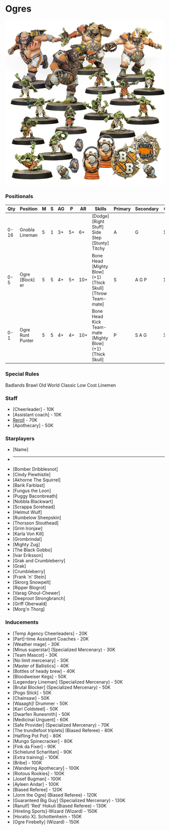 ﻿# Ogres

![](../media/teams/FireMountainGutbusters01.jpg)

### Positionals

| Qty  | Position                  | M | S | AG | P  | AR  | Skills                                                                      | Primary | Secondary | Cost |
| ---- | ------------------------- | - | - | -- | -- | --- | --------------------------------------------------------------------------- | ------- | --------- | ---- |
| 0-16 | Gnobla Lineman            | 5 | 1 | 3+ | 5+ | 6+  | [Dodge] <br /> [Right Stuff] <br /> Side Step <br /> [Stunty] <br /> Titchy     | A       | G         | 15K  |
| 0-5  | Ogre [Block] <br /> er | 5 | 5 | 4+ | 5+ | 10+ | Bone Head <br /> [Mighty Blow] (+1) <br /> [Thick Skull] <br /> [Throw Team-mate] | S       | A G P     | 140K |
| 0-1  | Ogre Runt Punter          | 5 | 5 | 4+ | 4+ | 10+ | Bone Head <br /> Kick Team-mate <br /> [Mighty Blow] (+1) <br /> [Thick Skull]  | P       | S A G     | 145K |

### Special Rules

Badlands Brawl
Old World Classic
Low Cost Linemen

### Staff

* [Cheerleader] - 10K
* [Assistant coach] - 10K
* [Reroll](s) - 70K
* [Apothecary]  - 50K

### Starplayers

* [Name]                    
* ----------------------- 
* [Bomber Dribblesnot]    
* [Cindy Piewhistle]      
* [Akhorne The Squirrel]  
* [Barik Farblast]        
* [Fungus the Loon]       
* [Puggy Baconbreath]     
* [Nobbla Blackwart]      
* [Scrappa Sorehead]      
* [Helmut Wulf]           
* [Rumbelow Sheepskin]    
* [Thorsson Stouthead]    
* [Grim Ironjaw]          
* [Karla Von Kill]        
* [Grombrindal]             
* [Mighty Zug]            
* [The Black Gobbo]       
* [Ivar Eriksson]         
* [Grak and Crumbleberry] 
* [Grak]                    
* [Crumbleberry]            
* [Frank 'n' Stein]       
* [Skrorg Snowpelt]       
* [Ripper Blogrot]        
* [Varag Ghoul-Chewer]    
* [Deeproot Strongbranch] 
* [Griff Oberwald]        
* [Morg'n Thorg]          

### Inducements

* [Temp Agency Cheerleaders] - 20K
* [Part]-time Assistant Coaches - 20K
* [Weather mage] - 30K
* [Minus superstar] (Specialized Mercenary) - 30K
* [Team Mascot] - 30K
* [No limit mercenary] - 30K
* [Master of Ballistics] - 40K
* [Bottles of heady brew] - 40K
* [Bloodweiser Kegs] - 50K
* [Legendary Lineman] (Specialized Mercenary) - 50K
* [Brutal Blocker] (Specialized Mercenary) - 50K
* [Pogo Stick] - 50K
* [Chainsaw] - 50K
* [Waaagh]! Drummer - 50K
* [Kari Coldsteel] - 50K
* [Dwarfen Runesmith] - 50K
* [Medicinal Unguent] - 60K
* [Safe Provider] (Specialized Mercenary) - 70K
* [The trundlefoot triplets] (Biased Referee) - 80K
* [Halfling Pot Pot] - 80K
* [Mungo Spinecracker] - 80K
* [Fink da Fixer] - 90K
* [Schielund Scharlitan] - 90K
* [Extra training] - 100K
* [Bribe] - 100K
* [Wandering Apothecary] - 100K
* [Riotous Rookies] - 100K
* [Josef Bugman] - 100K
* [Ayleen Andar] - 100K
* [Biased Referee] - 120K
* [Jorm the Ogre] (Biased Referee) - 120K
* [Guaranteed Big Guy] (Specialized Mercenary) - 130K
* [Ranulf] 'Red' Hokuli (Biased Referee) - 130K
* [Hireling Sports]-Wizard (Wizard) - 150K
* [Horatio X]. Schottenheim - 150K
* [Ogre Firebelly] (Wizard) - 150K
